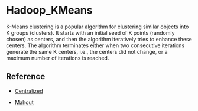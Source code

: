 # Hadoop_KMeans

K-Means clustering is a popular algorithm for clustering similar objects into K groups (clusters). 
It starts with an initial seed of K points (randomly chosen) as centers, and then the algorithm iteratively tries to enhance these centers. 
The algorithm terminates either when two consecutive iterations generate the same K centers, i.e., the centers did not change, or a maximum number of iterations is reached.

Reference
---

- [Centralized](http://en.wikipedia.org/wiki/K-means_clustering#Standard_algorithm)

- [Mahout](https://cwiki.apache.org/confluence/display/MAHOUT/K-Means+Clustering)
